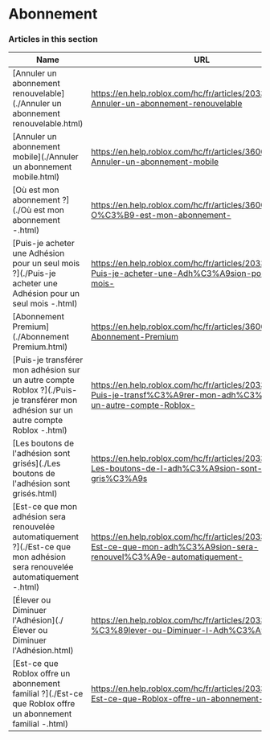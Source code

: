 # Abonnement  
### Articles in this section
Name|URL
-|-
[Annuler un abonnement renouvelable](./Annuler un abonnement renouvelable.html) |https://en.help.roblox.com/hc/fr/articles/203312540-Annuler-un-abonnement-renouvelable
[Annuler un abonnement mobile](./Annuler un abonnement mobile.html) |https://en.help.roblox.com/hc/fr/articles/360029312472-Annuler-un-abonnement-mobile
[Où est mon abonnement ?](./Où est mon abonnement -.html) |https://en.help.roblox.com/hc/fr/articles/360029482412-O%C3%B9-est-mon-abonnement-
[Puis-je acheter une Adhésion pour un seul mois ?](./Puis-je acheter une Adhésion pour un seul mois -.html) |https://en.help.roblox.com/hc/fr/articles/203312780-Puis-je-acheter-une-Adh%C3%A9sion-pour-un-seul-mois-
[Abonnement Premium](./Abonnement Premium.html) |https://en.help.roblox.com/hc/fr/articles/360024256251-Abonnement-Premium
[Puis-je transférer mon adhésion sur un autre compte Roblox ?](./Puis-je transférer mon adhésion sur un autre compte Roblox -.html) |https://en.help.roblox.com/hc/fr/articles/203312640-Puis-je-transf%C3%A9rer-mon-adh%C3%A9sion-sur-un-autre-compte-Roblox-
[Les boutons de l'adhésion sont grisés](./Les boutons de l'adhésion sont grisés.html) |https://en.help.roblox.com/hc/fr/articles/203312690-Les-boutons-de-l-adh%C3%A9sion-sont-gris%C3%A9s
[Est-ce que mon adhésion sera renouvelée automatiquement ?](./Est-ce que mon adhésion sera renouvelée automatiquement -.html) |https://en.help.roblox.com/hc/fr/articles/203312630-Est-ce-que-mon-adh%C3%A9sion-sera-renouvel%C3%A9e-automatiquement-
[Élever ou Diminuer l'Adhésion](./Élever ou Diminuer l'Adhésion.html) |https://en.help.roblox.com/hc/fr/articles/203312750-%C3%89lever-ou-Diminuer-l-Adh%C3%A9sion
[Est-ce que Roblox offre un abonnement familial ?](./Est-ce que Roblox offre un abonnement familial -.html) |https://en.help.roblox.com/hc/fr/articles/203312610-Est-ce-que-Roblox-offre-un-abonnement-familial-